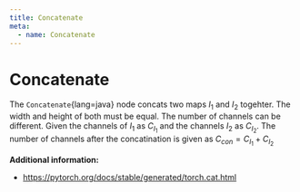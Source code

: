```yaml
---
title: Concatenate
meta:
  - name: Concatenate
---
```


# Concatenate

The `Concatenate`{lang=java} node concats two maps $I_1$ and $I_2$ togehter. The width and height of both must be equal. The number of channels can be different. Given the channels of $I_1$ as $C_{I_1}$ and the channels $I_2$ as $C_{I_2}$. The number of channels after the concatination is given as $C_{con} = C_{I_1} + C_{I_2}$

**Additional information:**

- https://pytorch.org/docs/stable/generated/torch.cat.html
